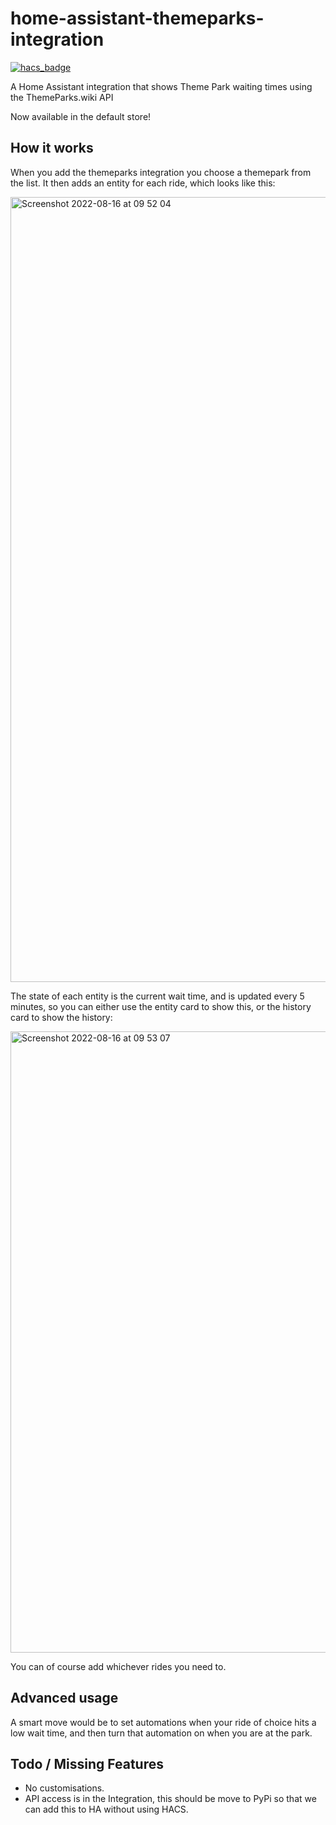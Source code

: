 # home-assistant-themeparks-integration

[![hacs_badge](https://img.shields.io/badge/HACS-Default-41BDF5.svg?style=for-the-badge)](https://github.com/hacs/integration)

A Home Assistant integration that shows Theme Park waiting times using the ThemeParks.wiki API

Now available in the default store!

## How it works

When you add the themeparks integration you choose a themepark from the list. It then adds an entity for each ride, which looks like this:

<img width="1256" alt="Screenshot 2022-08-16 at 09 52 04" src="https://user-images.githubusercontent.com/613776/184842205-491f83d0-2da3-471f-9490-9cdb12650d48.png">

The state of each entity is the current wait time, and is updated every 5 minutes, so you can either use the entity card to show this, or the history card to show the history:

<img width="994" alt="Screenshot 2022-08-16 at 09 53 07" src="https://user-images.githubusercontent.com/613776/184842334-f758df62-a688-4e2c-99cb-7f177d37d416.png">

You can of course add whichever rides you need to.


## Advanced usage

A smart move would be to set automations when your ride of choice hits a low wait time, and then turn that automation on when you are at the park.


## Todo / Missing Features

* No customisations.
* API access is in the Integration, this should be move to PyPi so that we can add this to HA without using HACS.

